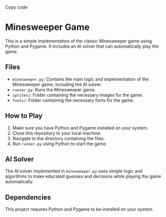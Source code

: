 Copy code
# Minesweeper Game

This is a simple implementation of the classic Minesweeper game using Python and Pygame. It includes an AI solver that can automatically play the game.

## Files

- `minesweeper.py`: Contains the main logic and implementation of the Minesweeper game, including the AI solver.
- `runner.py`: Runs the Minesweeper game.
- `sprites/`: Folder containing the necessary images for the game.
- `fonts/`: Folder containing the necessary fonts for the game.

## How to Play

1. Make sure you have Python and Pygame installed on your system.
2. Clone this repository to your local machine.
3. Navigate to the directory containing the files.
4. Run `runner.py` using Python to start the game.

## AI Solver

The AI solver implemented in `minesweeper.py` uses simple logic and algorithms to make educated guesses and decisions while playing the game automatically.

## Dependencies

This project requires Python and Pygame to be installed on your system.
